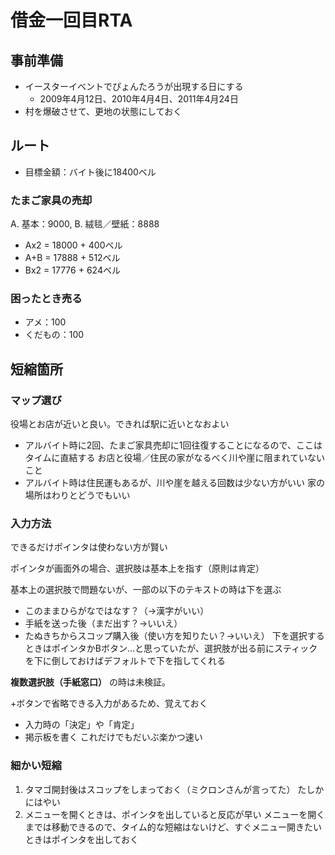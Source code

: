# 借金一回目RTA

## 事前準備
- イースターイベントでぴょんたろうが出現する日にする
    - 2009年4月12日、2010年4月4日、2011年4月24日
- 村を爆破させて、更地の状態にしておく

## ルート
- 目標金額：バイト後に18400ベル

### たまご家具の売却
A. 基本：9000, B. 絨毯／壁紙：8888

- Ax2 = 18000 + 400ベル
- A+B = 17888 + 512ベル
- Bx2 = 17776 + 624ベル
  
### 困ったとき売る
- アメ：100
- くだもの：100

## 短縮箇所

### マップ選び
役場とお店が近いと良い。できれば駅に近いとなおよい
- アルバイト時に2回、たまご家具売却に1回往復することになるので、ここはタイムに直結する
お店と役場／住民の家がなるべく川や崖に阻まれていないこと
- アルバイト時は住民運もあるが、川や崖を越える回数は少ない方がいい
家の場所はわりとどうでもいい

### 入力方法
できるだけポインタは使わない方が賢い

ポインタが画面外の場合、選択肢は基本上を指す（原則は肯定）

基本上の選択肢で問題ないが、一部の以下のテキストの時は下を選ぶ
- このままひらがなではなす？（→漢字がいい）
- 手紙を送った後（まだ出す？→いいえ）
- たぬきちからスコップ購入後（使い方を知りたい？→いいえ）
下を選択するときはポインタかBボタン...と思っていたが、選択肢が出る前にスティックを下に倒しておけばデフォルトで下を指してくれる

**複数選択肢（手紙窓口）** の時は未検証。

+ボタンで省略できる入力があるため、覚えておく
- 入力時の「決定」や「肯定」
- 掲示板を書く
これだけでもだいぶ楽かつ速い

### 細かい短縮
1. タマゴ開封後はスコップをしまっておく（ミクロンさんが言ってた）
    たしかにはやい
2. メニューを開くときは、ポインタを出していると反応が早い
    メニューを開くまでは移動できるので、タイム的な短縮はないけど、すぐメニュー開きたいときはポインタを出しておく
